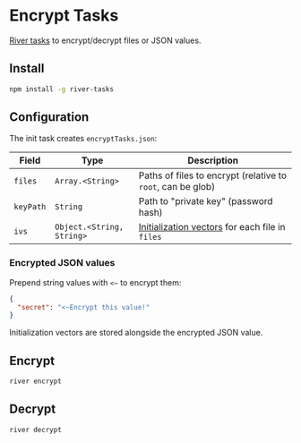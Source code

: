 # Encrypt Tasks

[River tasks](https://github.com/invrs/river#readme) to encrypt/decrypt files or JSON values.

## Install

```bash
npm install -g river-tasks
```

## Configuration

The init task creates `encryptTasks.json`:

| Field     | Type                      | Description                                                                                            |
| --------- | ------------------------- | ------------------------------------------------------------------------------------------------------ |
| `files`   | `Array.<String>`          | Paths of files to encrypt (relative to `root`, can be glob)                                            |
| `keyPath` | `String`                  | Path to "private key" (password hash)                                                                  |
| `ivs`     | `Object.<String, String>` | [Initialization vectors](https://en.wikipedia.org/wiki/Initialization_vector) for each file in `files` |

### Encrypted JSON values

Prepend string values with `<~` to encrypt them:

```json
{
  "secret": "<~Encrypt this value!"
}
```

Initialization vectors are stored alongside the encrypted JSON value.

## Encrypt

```bash
river encrypt
```

## Decrypt

```bash
river decrypt
```
